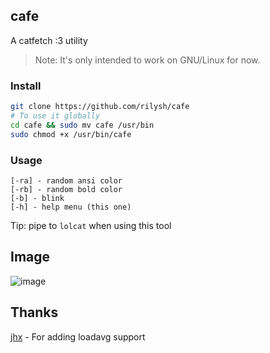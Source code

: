 ## cafe
A catfetch :3 utility
> Note: It's only intended to work on GNU/Linux for now.

### Install
```sh
git clone https://github.com/rilysh/cafe
# To use it globally
cd cafe && sudo mv cafe /usr/bin
sudo chmod +x /usr/bin/cafe
```
### Usage
```
[-ra] - random ansi color
[-rb] - random bold color
[-b] - blink
[-h] - help menu (this one)
```
Tip: pipe to `lolcat` when using this tool

## Image
![image](https://user-images.githubusercontent.com/71683721/192859661-e1d9e7d2-cd94-4dae-a095-2dddff86d5bc.png)

## Thanks
[jhx](https://github.com/jhx0) - For adding loadavg support
